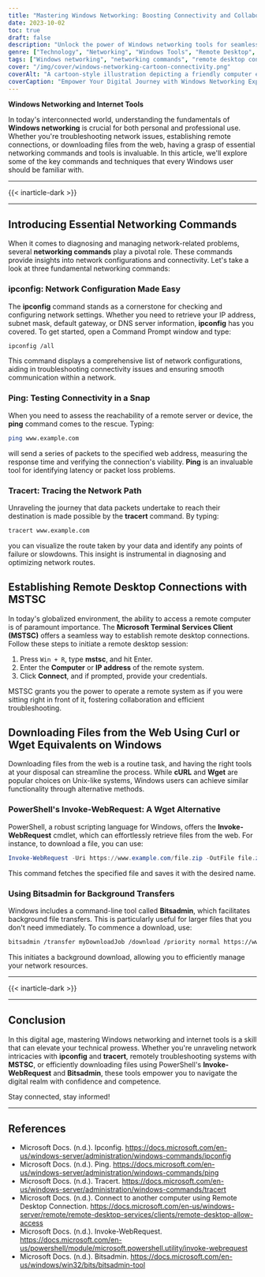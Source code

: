 ```yaml
---
title: "Mastering Windows Networking: Boosting Connectivity and Collaboration"
date: 2023-10-02
toc: true
draft: false
description: "Unlock the power of Windows networking tools for seamless connections and efficient downloads."
genre: ["Technology", "Networking", "Windows Tools", "Remote Desktop", "Internet Tools", "Network Troubleshooting", "File Downloads", "IT Skills", "Computer Networking", "Digital Connectivity"]
tags: ["Windows networking", "networking commands", "remote desktop connection", "cURL equivalent", "Wget alternative", "network troubleshooting", "file downloads", "IP configuration", "remote connections", "technology skills", "ping command", "tracert command", "Microsoft Terminal Services Client", "PowerShell Invoke-WebRequest", "Bitsadmin tool", "network diagnostics", "network optimization", "IT solutions", "remote collaboration", "digital connectivity", "background file transfers", "network route analysis", "web file retrieval", "network management", "network tools", "network efficiency", "technical skills", "IT proficiency", "Windows commands", "computer connectivity", "Windows OS"]
cover: "/img/cover/windows-networking-cartoon-connectivity.png"
coverAlt: "A cartoon-style illustration depicting a friendly computer exchanging data with other devices over a network."
coverCaption: "Empower Your Digital Journey with Windows Networking Expertise."
---
```


**Windows Networking and Internet Tools**

In today's interconnected world, understanding the fundamentals of **Windows networking** is crucial for both personal and professional use. Whether you're troubleshooting network issues, establishing remote connections, or downloading files from the web, having a grasp of essential networking commands and tools is invaluable. In this article, we'll explore some of the key commands and techniques that every Windows user should be familiar with.

______
{{< inarticle-dark >}}
______

## Introducing Essential Networking Commands

When it comes to diagnosing and managing network-related problems, several **networking commands** play a pivotal role. These commands provide insights into network configurations and connectivity. Let's take a look at three fundamental networking commands:

### ipconfig: Network Configuration Made Easy

The **ipconfig** command stands as a cornerstone for checking and configuring network settings. Whether you need to retrieve your IP address, subnet mask, default gateway, or DNS server information, **ipconfig** has you covered. To get started, open a Command Prompt window and type:

```bash
ipconfig /all
```

This command displays a comprehensive list of network configurations, aiding in troubleshooting connectivity issues and ensuring smooth communication within a network.

### Ping: Testing Connectivity in a Snap

When you need to assess the reachability of a remote server or device, the **ping** command comes to the rescue. Typing:

```bash
ping www.example.com
```

will send a series of packets to the specified web address, measuring the response time and verifying the connection's viability. **Ping** is an invaluable tool for identifying latency or packet loss problems.

### Tracert: Tracing the Network Path

Unraveling the journey that data packets undertake to reach their destination is made possible by the **tracert** command. By typing:

```bash
tracert www.example.com
```

you can visualize the route taken by your data and identify any points of failure or slowdowns. This insight is instrumental in diagnosing and optimizing network routes.

## Establishing Remote Desktop Connections with MSTSC

In today's globalized environment, the ability to access a remote computer is of paramount importance. The **Microsoft Terminal Services Client (MSTSC)** offers a seamless way to establish remote desktop connections. Follow these steps to initiate a remote desktop session:

1. Press `Win + R`, type **mstsc**, and hit Enter.
2. Enter the **Computer** or **IP address** of the remote system.
3. Click **Connect**, and if prompted, provide your credentials.

MSTSC grants you the power to operate a remote system as if you were sitting right in front of it, fostering collaboration and efficient troubleshooting.

## Downloading Files from the Web Using Curl or Wget Equivalents on Windows

Downloading files from the web is a routine task, and having the right tools at your disposal can streamline the process. While **cURL** and **Wget** are popular choices on Unix-like systems, Windows users can achieve similar functionality through alternative methods.

### PowerShell's Invoke-WebRequest: A Wget Alternative

PowerShell, a robust scripting language for Windows, offers the **Invoke-WebRequest** cmdlet, which can effortlessly retrieve files from the web. For instance, to download a file, you can use:

```powershell
Invoke-WebRequest -Uri https://www.example.com/file.zip -OutFile file.zip
```

This command fetches the specified file and saves it with the desired name.

### Using Bitsadmin for Background Transfers

Windows includes a command-line tool called **Bitsadmin**, which facilitates background file transfers. This is particularly useful for larger files that you don't need immediately. To commence a download, use:

```bash
bitsadmin /transfer myDownloadJob /download /priority normal https://www.example.com/largefile.zip C:\Downloads\largefile.zip
```

This initiates a background download, allowing you to efficiently manage your network resources.

______
{{< inarticle-dark >}}
______

## Conclusion

In this digital age, mastering Windows networking and internet tools is a skill that can elevate your technical prowess. Whether you're unraveling network intricacies with **ipconfig** and **tracert**, remotely troubleshooting systems with **MSTSC**, or efficiently downloading files using PowerShell's **Invoke-WebRequest** and **Bitsadmin**, these tools empower you to navigate the digital realm with confidence and competence.

Stay connected, stay informed!

______

## References

- Microsoft Docs. (n.d.). Ipconfig. https://docs.microsoft.com/en-us/windows-server/administration/windows-commands/ipconfig
- Microsoft Docs. (n.d.). Ping. https://docs.microsoft.com/en-us/windows-server/administration/windows-commands/ping
- Microsoft Docs. (n.d.). Tracert. https://docs.microsoft.com/en-us/windows-server/administration/windows-commands/tracert
- Microsoft Docs. (n.d.). Connect to another computer using Remote Desktop Connection. https://docs.microsoft.com/en-us/windows-server/remote/remote-desktop-services/clients/remote-desktop-allow-access
- Microsoft Docs. (n.d.). Invoke-WebRequest. https://docs.microsoft.com/en-us/powershell/module/microsoft.powershell.utility/invoke-webrequest
- Microsoft Docs. (n.d.). Bitsadmin. https://docs.microsoft.com/en-us/windows/win32/bits/bitsadmin-tool
